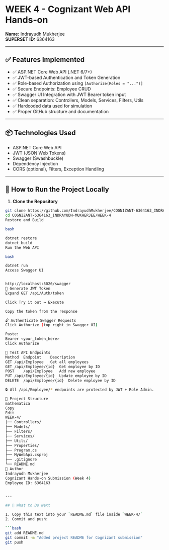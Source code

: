 # WEEK 4 - Cognizant Web API Hands-on

**Name:** Indrayudh Mukherjee  
**SUPERSET ID:** 6364163 

---

## ✅ Features Implemented

- ✅ ASP.NET Core Web API (.NET 6/7+)
- ✅ JWT-based Authentication and Token Generation
- ✅ Role-based Authorization using `[Authorize(Roles = "...")]`
- ✅ Secure Endpoints: Employee CRUD
- ✅ Swagger UI Integration with JWT Bearer token input
- ✅ Clean separation: Controllers, Models, Services, Filters, Utils
- ✅ Hardcoded data used for simulation
- ✅ Proper GitHub structure and documentation

---

## 📦 Technologies Used

- ASP.NET Core Web API
- JWT (JSON Web Tokens)
- Swagger (Swashbuckle)
- Dependency Injection
- CORS (optional), Filters, Exception Handling

---

## 🚀 How to Run the Project Locally

1. **Clone the Repository**

```bash
git clone https://github.com/IndrayudhMukherjee/COGNIZANT-6364163_INDRAYUDH-MUKHERJEE.git
cd COGNIZANT-6364163_INDRAYUDH-MUKHERJEE/WEEK-4
Restore and Build

bash

dotnet restore
dotnet build
Run the Web API

bash

dotnet run
Access Swagger UI


http://localhost:5026/swagger
🔐 Generate JWT Token
Expand GET /api/Auth/token

Click Try it out → Execute

Copy the token from the response

🔓 Authenticate Swagger Requests
Click Authorize (top right in Swagger UI)

Paste:
Bearer <your_token_here>
Click Authorize

🔄 Test API Endpoints
Method	Endpoint	Description
GET	/api/Employee	Get all employees
GET	/api/Employee/{id}	Get employee by ID
POST	/api/Employee	Add new employee
PUT	/api/Employee/{id}	Update employee by ID
DELETE	/api/Employee/{id}	Delete employee by ID

🔒 All /api/Employee/* endpoints are protected by JWT + Role Admin.

📁 Project Structure
mathematica
Copy
Edit
WEEK-4/
├── Controllers/
├── Models/
├── Filters/
├── Services/
├── Utils/
├── Properties/
├── Program.cs
├── MyWebApi.csproj
├── .gitignore
└── README.md
🙌 Author
Indrayudh Mukherjee
Cognizant Hands-on Submission (Week 4)
Employee ID: 6364163


---

## 📌 What to Do Next

1. Copy this text into your `README.md` file inside `WEEK-4/`
2. Commit and push:

```bash
git add README.md
git commit -m "Added project README for Cognizant submission"
git push
